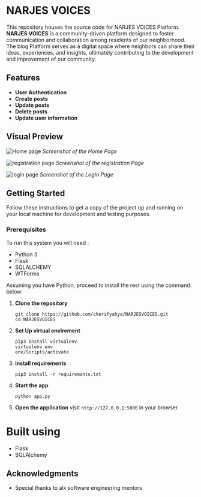 # NARJES VOICES

This repository houses the source code for NARJES VOICES Platform.
**NARJES VOICES** is a community-driven platform designed to foster communication and collaboration among residents of our neighborhood. 
The blog Platform serves as a digital space where neighbors can share their ideas, experiences, and insights, ultimately contributing to the development and improvement of our community.

## Features
- **User Authentication**
- **Create posts**
- **Update posts**
- **Delete posts**
- **Update user information**

## Visual Preview

![Home page](https://github.com/user-attachments/assets/7dde5fe5-5a5a-4d23-98f8-cb51fbf9a050)
*Screenshot of the Home Page*

![registration page](https://github.com/user-attachments/assets/5e68b031-db81-48b0-b5f3-9222548c0c95)
*Screenshot of the registration Page*

![login page](https://github.com/user-attachments/assets/29c20ad0-faab-4dfe-94a7-e81a1789fb89)
*Screenshot of the Login Page*

## Getting Started

Follow these instructions to get a copy of the project up and running on your local machine for development and testing purposes.

### Prerequisites

To run this system you will need :

- Python 3
- Flask
- SQLALCHEMY
- WTForms

Assuming you have Python, proceed to install the rest using the command below:

1. **Clone the repository**
   ```
   git clone https://github.com/cherifyahya/NARJESVOICES.git
   cd NARJESVOICES
   ```
2. **Set Up virtual envirement**
   ```
   pip3 install virtualenv
   virtualenv env
   env/Scripts/activate
   ```
3. **install requirements**
   ```
   pip3 install -r requirements.txt
   ```
4. **Start the app**
   ```
   python app.py
   ```
4. **Open the application**
   visit `http://127.0.0.1:5000` in your browser

# Built using
- Flask
- SQLAlchemy
  
## Acknowledgments

- Special thanks to alx software engineering mentors 

